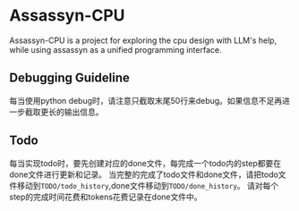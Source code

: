 # Assassyn-CPU

Assassyn-CPU is a project for exploring the cpu design with LLM's help, while using assassyn as a unified programming interface.

## Debugging Guideline

每当使用python debug时，请注意只截取末尾50行来debug。如果信息不足再进一步截取更长的输出信息。

## Todo

每当实现todo时，要先创建对应的done文件，每完成一个todo内的step都要在done文件进行更新和记录。
当完整的完成了todo文件和done文件，请把todo文件移动到`TODO/todo_history`,done文件移动到`TODO/done_history`。
请对每个step的完成时间花费和tokens花费记录在done文件中。